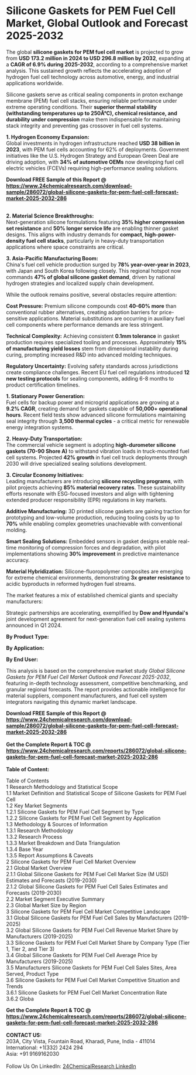 <h1>Silicone Gaskets for PEM Fuel Cell Market, Global Outlook and Forecast 2025-2032</h1><p>The global <strong>silicone gaskets for PEM fuel cell market</strong> is projected to grow from <strong>USD 173.2 million in 2024 to USD 296.8 million by 2032</strong>, expanding at a <strong>CAGR of 6.9% during 2025-2032</strong>, according to a comprehensive market analysis. This sustained growth reflects the accelerating adoption of hydrogen fuel cell technology across automotive, energy, and industrial applications worldwide.</p><p>Silicone gaskets serve as critical sealing components in proton exchange membrane (PEM) fuel cell stacks, ensuring reliable performance under extreme operating conditions. Their <strong>superior thermal stability (withstanding temperatures up to 250Â°C), chemical resistance, and durability under compression</strong> make them indispensable for maintaining stack integrity and preventing gas crossover in fuel cell systems.</p><p><strong>1. Hydrogen Economy Expansion:</strong><br>
Global investments in hydrogen infrastructure reached <strong>USD 38 billion in 2023</strong>, with PEM fuel cells accounting for 62% of deployments. Government initiatives like the U.S. Hydrogen Strategy and European Green Deal are driving adoption, with <strong>34% of automotive OEMs</strong> now developing fuel cell electric vehicles (FCEVs) requiring high-performance sealing solutions.</p><div><b>Download FREE Sample of this Report @ 
            <a href="https://www.24chemicalresearch.com/download-sample/286072/global-silicone-gaskets-for-pem-fuel-cell-forecast-market-2025-2032-286">
            https://www.24chemicalresearch.com/download-sample/286072/global-silicone-gaskets-for-pem-fuel-cell-forecast-market-2025-2032-286</a></b></div><br><p><strong>2. Material Science Breakthroughs:</strong><br>
Next-generation silicone formulations featuring <strong>35% higher compression set resistance</strong> and <strong>50% longer service life</strong> are enabling thinner gasket designs. This aligns with industry demands for <strong>compact, high-power-density fuel cell stacks</strong>, particularly in heavy-duty transportation applications where space constraints are critical.</p><p><strong>3. Asia-Pacific Manufacturing Boom:</strong><br>
China's fuel cell vehicle production surged by <strong>78% year-over-year in 2023</strong>, with Japan and South Korea following closely. This regional hotspot now commands <strong>47% of global silicone gasket demand</strong>, driven by national hydrogen strategies and localized supply chain development.</p><p>While the outlook remains positive, several obstacles require attention:</p><p><strong>Cost Pressure:</strong> Premium silicone compounds cost <strong>40-60% more</strong> than conventional rubber alternatives, creating adoption barriers for price-sensitive applications. Material substitutions are occurring in auxiliary fuel cell components where performance demands are less stringent.</p><p><strong>Technical Complexity:</strong> Achieving consistent <strong>0.1mm tolerance</strong> in gasket production requires specialized tooling and processes. Approximately <strong>15% of manufacturing yield losses</strong> stem from dimensional instability during curing, prompting increased R&amp;D into advanced molding techniques.</p><p><strong>Regulatory Uncertainty:</strong> Evolving safety standards across jurisdictions create compliance challenges. Recent EU fuel cell regulations introduced <strong>12 new testing protocols</strong> for sealing components, adding 6-8 months to product certification timelines.</p><p><strong>1. Stationary Power Generation:</strong><br>
Fuel cells for backup power and microgrid applications are growing at a <strong>9.2% CAGR</strong>, creating demand for gaskets capable of <strong>50,000+ operational hours</strong>. Recent field tests show advanced silicone formulations maintaining seal integrity through <strong>3,500 thermal cycles</strong> - a critical metric for renewable energy integration systems.</p><p><strong>2. Heavy-Duty Transportation:</strong><br>
The commercial vehicle segment is adopting <strong>high-durometer silicone gaskets (70-90 Shore A)</strong> to withstand vibration loads in truck-mounted fuel cell systems. Projected <strong>42% growth</strong> in fuel cell truck deployments through 2030 will drive specialized sealing solutions development.</p><p><strong>3. Circular Economy Initiatives:</strong><br>
Leading manufacturers are introducing <strong>silicone recycling programs</strong>, with pilot projects achieving <strong>85% material recovery rates</strong>. These sustainability efforts resonate with ESG-focused investors and align with tightening extended producer responsibility (EPR) regulations in key markets.</p><p><strong>Additive Manufacturing:</strong> 3D printed silicone gaskets are gaining traction for prototyping and low-volume production, reducing tooling costs by up to <strong>70%</strong> while enabling complex geometries unachievable with conventional molding.</p><p><strong>Smart Sealing Solutions:</strong> Embedded sensors in gasket designs enable real-time monitoring of compression forces and degradation, with pilot implementations showing <strong>30% improvement</strong> in predictive maintenance accuracy.</p><p><strong>Material Hybridization:</strong> Silicone-fluoropolymer composites are emerging for extreme chemical environments, demonstrating <strong>3x greater resistance</strong> to acidic byproducts in reformed hydrogen fuel streams.</p><p>The market features a mix of established chemical giants and specialty manufacturers:</p><p>Strategic partnerships are accelerating, exemplified by <strong>Dow and Hyundai's</strong> joint development agreement for next-generation fuel cell sealing systems announced in Q1 2024.</p><p><strong>By Product Type:</strong></p><p><strong>By Application:</strong></p><p><strong>By End User:</strong></p><p>This analysis is based on the comprehensive market study <em>Global Silicone Gaskets for PEM Fuel Cell Market Outlook and Forecast 2025-2032</em>, featuring in-depth technology assessment, competitive benchmarking, and granular regional forecasts. The report provides actionable intelligence for material suppliers, component manufacturers, and fuel cell system integrators navigating this dynamic market landscape.</p><div><b>Download FREE Sample of this Report @ 
            <a href="https://www.24chemicalresearch.com/download-sample/286072/global-silicone-gaskets-for-pem-fuel-cell-forecast-market-2025-2032-286">
            https://www.24chemicalresearch.com/download-sample/286072/global-silicone-gaskets-for-pem-fuel-cell-forecast-market-2025-2032-286</a></b></div><br><div><b>Get the Complete Report & TOC @ 
            <a href="https://www.24chemicalresearch.com/reports/286072/global-silicone-gaskets-for-pem-fuel-cell-forecast-market-2025-2032-286">
            https://www.24chemicalresearch.com/reports/286072/global-silicone-gaskets-for-pem-fuel-cell-forecast-market-2025-2032-286</a></b></div><br>
            <b>Table of Content:</b><p>Table of Contents<br />
1 Research Methodology and Statistical Scope<br />
1.1 Market Definition and Statistical Scope of Silicone Gaskets for PEM Fuel Cell<br />
1.2 Key Market Segments<br />
1.2.1 Silicone Gaskets for PEM Fuel Cell Segment by Type<br />
1.2.2 Silicone Gaskets for PEM Fuel Cell Segment by Application<br />
1.3 Methodology & Sources of Information<br />
1.3.1 Research Methodology<br />
1.3.2 Research Process<br />
1.3.3 Market Breakdown and Data Triangulation<br />
1.3.4 Base Year<br />
1.3.5 Report Assumptions & Caveats<br />
2 Silicone Gaskets for PEM Fuel Cell Market Overview<br />
2.1 Global Market Overview<br />
2.1.1 Global Silicone Gaskets for PEM Fuel Cell Market Size (M USD) Estimates and Forecasts (2019-2030)<br />
2.1.2 Global Silicone Gaskets for PEM Fuel Cell Sales Estimates and Forecasts (2019-2030)<br />
2.2 Market Segment Executive Summary<br />
2.3 Global Market Size by Region<br />
3 Silicone Gaskets for PEM Fuel Cell Market Competitive Landscape<br />
3.1 Global Silicone Gaskets for PEM Fuel Cell Sales by Manufacturers (2019-2025)<br />
3.2 Global Silicone Gaskets for PEM Fuel Cell Revenue Market Share by Manufacturers (2019-2025)<br />
3.3 Silicone Gaskets for PEM Fuel Cell Market Share by Company Type (Tier 1, Tier 2, and Tier 3)<br />
3.4 Global Silicone Gaskets for PEM Fuel Cell Average Price by Manufacturers (2019-2025)<br />
3.5 Manufacturers Silicone Gaskets for PEM Fuel Cell Sales Sites, Area Served, Product Type<br />
3.6 Silicone Gaskets for PEM Fuel Cell Market Competitive Situation and Trends<br />
3.6.1 Silicone Gaskets for PEM Fuel Cell Market Concentration Rate<br />
3.6.2 Globa</p><div><b>Get the Complete Report & TOC @ 
            <a href="https://www.24chemicalresearch.com/reports/286072/global-silicone-gaskets-for-pem-fuel-cell-forecast-market-2025-2032-286">
            https://www.24chemicalresearch.com/reports/286072/global-silicone-gaskets-for-pem-fuel-cell-forecast-market-2025-2032-286</a></b></div><br><b>CONTACT US:</b><br>
            203A, City Vista, Fountain Road, Kharadi, Pune, India - 411014<br>
            International: +1(332) 2424 294<br>
            Asia: +91 9169162030 <br><br>
            Follow Us On LinkedIn: <a href="https://www.linkedin.com/company/24chemicalresearch/">24ChemicalResearch LinkedIn</a>